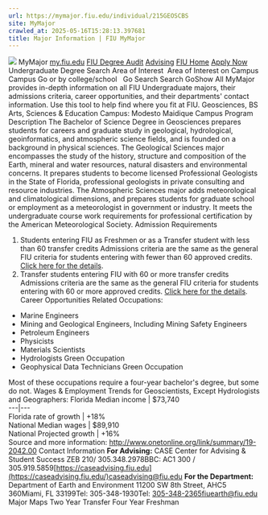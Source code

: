 ```yaml
---
url: https://mymajor.fiu.edu/individual/215GEOSCBS
site: MyMajor
crawled_at: 2025-05-16T15:28:13.397681
title: Major Information | FIU MyMajor
---
```


![](https://mymajor.fiu.edu/assets/logo-T4VPR2BI.png)
MyMajor
[my.fiu.edu](https://my.fiu.edu/)
[FIU Degree Audit](https://dasa.fiu.edu/all-departments/advising/panther-success-hub/panther-degree-audit/)
[Advising](https://advising.fiu.edu)
[FIU Home](https://www.fiu.edu/)
[Apply Now](https://admissions.fiu.edu/)
Undergraduate Degree Search
Area of Interest
​
Area of Interest
on
Campus
​
Campus
Go
or by college/school
​
​
Go
Search
Search
GoShow All
MyMajor provides in-depth information on all FIU Undergraduate majors, their admissions criteria, career opportunities, and their departments' contact information. Use this tool to help find where you fit at FIU.
Geosciences,
BS
Arts, Sciences & Education
Campus:
Modesto Maidique Campus
Program Description
The Bachelor of Science Degree in Geosciences prepares students for careers and graduate study in geological, hydrological, geoinformatics, and atmospheric science fields, and is founded on a background in physical sciences. The Geological Sciences major encompasses the study of the history, structure and composition of the Earth, mineral and water resources, natural disasters and environmental concerns. It prepares students to become licensed Professional Geologists in the State of Florida, professional geologists in private consulting and resource industries. The Atmospheric Sciences major adds meteorological and climatological dimensions, and prepares students for graduate school or employment as a meteorologist in government or industry. It meets the undergraduate course work requirements for professional certification by the American Meteorological Society.
Admission Requirements
1. Students entering FIU as Freshmen or as a Transfer student with less than 60 transfer credits
Admissions criteria are the same as the general FIU criteria for students entering with fewer than 60 approved credits. [Click here for the details](http://admissions.fiu.edu/apply/freshman/).
2. Transfer students entering FIU with 60 or more transfer credits
Admissions criteria are the same as the general FIU criteria for students entering with 60 or more approved credits. [Click here for the details](http://admissions.fiu.edu/apply/transfer/).
Career Opportunities
Related Occupations:
  * Marine Engineers
  * Mining and Geological Engineers, Including Mining Safety Engineers
  * Petroleum Engineers
  * Physicists
  * Materials Scientists
  * Hydrologists Green Occupation
  * Geophysical Data Technicians Green Occupation


Most of these occupations require a four-year bachelor's degree, but some do not.
Wages & Employment Trends for Geoscientists, Except Hydrologists and Geographers:
Florida Median income | $73,740  
---|---  
Florida rate of growth | +18%  
National Median wages | $89,910  
National Projected growth | +16%  
Source and more information: <http://www.onetonline.org/link/summary/19-2042.00>
Contact Information
**For Advising:**
CASE Center for Advising & Student Success
ZEB 210/ 305.348.2978BBC: AC1 300 / 305.919.5859[https://caseadvising.fiu.edu](https://caseadvising.fiu.edu/)caseadvising@fiu.edu
**For the Department:**
Department of Earth and Environment
11200 SW 8th Street, AHC5 360Miami, FL 33199Tel: 305-348-1930Tel: 305-348-2365fiuearth@fiu.edu
Major Maps
Two Year Transfer
Four Year Freshman
